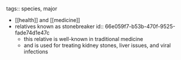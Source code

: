 tags:: species, major

- [[health]] and [[medicine]]
- relatives known as stonebreaker
  id:: 66e059f7-b53b-470f-9525-fade74d1e47c
	- this relative is well-known in traditional medicine
	- and is used for treating kidney stones, liver issues, and viral infections
